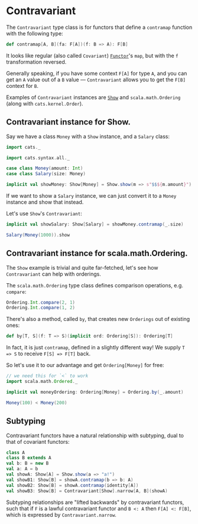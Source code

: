 # Contravariant

The `Contravariant` type class is for functors that define a `contramap`
function with the following type:

```scala
def contramap[A, B](fa: F[A])(f: B => A): F[B]
```

It looks like regular (also called `Covariant`) [`Functor`](functor.md)'s `map`,
but with the `f` transformation reversed.

Generally speaking, if you have some context `F[A]` for type `A`,
and you can get an `A` value out of a `B` value — `Contravariant` allows you to get the `F[B]` context for `B`.

Examples of `Contravariant` instances are [`Show`](show.md) and `scala.math.Ordering` (along with `cats.kernel.Order`).

## Contravariant instance for Show.

Say we have a class `Money` with a `Show` instance, and a `Salary` class:

```scala mdoc:silent
import cats._

import cats.syntax.all._

case class Money(amount: Int)
case class Salary(size: Money)

implicit val showMoney: Show[Money] = Show.show(m => s"$$${m.amount}")
```

If we want to show a `Salary` instance, we can just convert it to a `Money` instance and show that instead.

Let's use `Show`'s `Contravariant`:

```scala mdoc
implicit val showSalary: Show[Salary] = showMoney.contramap(_.size)

Salary(Money(1000)).show
```

## Contravariant instance for scala.math.Ordering.

The `Show` example is trivial and quite far-fetched, let's see how `Contravariant` can help with orderings.

The `scala.math.Ordering` type class defines comparison operations, e.g. `compare`:

```scala mdoc
Ordering.Int.compare(2, 1)
Ordering.Int.compare(1, 2)
```

There's also a method, called `by`, that creates new `Orderings` out of existing ones:

```scala
def by[T, S](f: T => S)(implicit ord: Ordering[S]): Ordering[T]
```

In fact, it is just `contramap`, defined in a slightly different way! We supply `T => S` to receive `F[S] => F[T]` back.

So let's use it to our advantage and get `Ordering[Money]` for free:

```scala mdoc
// we need this for `<` to work
import scala.math.Ordered._

implicit val moneyOrdering: Ordering[Money] = Ordering.by(_.amount)

Money(100) < Money(200)
```

## Subtyping

Contravariant functors have a natural relationship with subtyping, dual to that of covariant functors:

```scala mdoc
class A
class B extends A
val b: B = new B
val a: A = b
val showA: Show[A] = Show.show(a => "a!")
val showB1: Show[B] = showA.contramap(b => b: A)
val showB2: Show[B] = showA.contramap(identity[A])
val showB3: Show[B] = Contravariant[Show].narrow[A, B](showA)
```

Subtyping relationships are "lifted backwards" by contravariant functors, such that if `F` is a
lawful contravariant functor and `B <: A` then `F[A] <: F[B]`, which is expressed by `Contravariant.narrow`.
